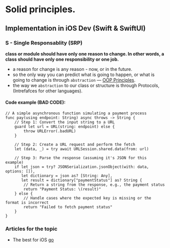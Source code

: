 # Solid principles.
## Implementation in iOS Dev (Swift & SwiftUI)


### S - Single Responsablity (SRP) 
**class or module should have only one reason to change. In other words, a class should have only one responsibility or one job.**
- a reason for change is any reason - now, or in the future. 
- so the only way you can predict what is going to happen, or what is going to change is through ```abstraction``` — [OOP Principles]().
- the way we ```abstraction``` to our class or structure is through Protocols, (Intrefafces for other languages).

#### Code example (BAD CODE): 
```
// A simple asynchronous function simulating a payment process
func pay(using endpoint: String) async throws -> String {
    // Step 1: Convert the input string to a URL
    guard let url = URL(string: endpoint) else {
        throw URLError(.badURL)
    }

    // Step 2: Create a URL request and perform the fetch
    let (data, _) = try await URLSession.shared.data(from: url)

    // Step 3: Parse the response (assuming it's JSON for this example)
    if let json = try? JSONSerialization.jsonObject(with: data, options: []),
       let dictionary = json as? [String: Any],
       let result = dictionary["paymentStatus"] as? String {
        // Return a string from the response, e.g., the payment status
        return "Payment Status: \(result)"
    } else {
        // Handle cases where the expected key is missing or the format is incorrect
        return "Failed to fetch payment status"
    }
}
```








### Articles for the topic
- The best for iOS [go](https://medium.com/@qquang269/solid-in-ios-the-principles-youve-heard-of-but-probably-don-t-fully-understand-7a0e910c5a2a)

